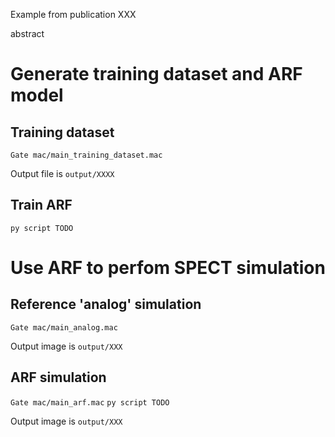 
Example from publication XXX

abstract

# Generate training dataset and ARF model

## Training dataset

```Gate mac/main_training_dataset.mac```

Output file is ```output/XXXX```

## Train ARF

```py script TODO```

# Use ARF to perfom SPECT simulation


## Reference 'analog' simulation

```Gate mac/main_analog.mac```

Output image is ```output/XXX```


## ARF simulation

```Gate mac/main_arf.mac```
```py script TODO```

Output image is ```output/XXX```


